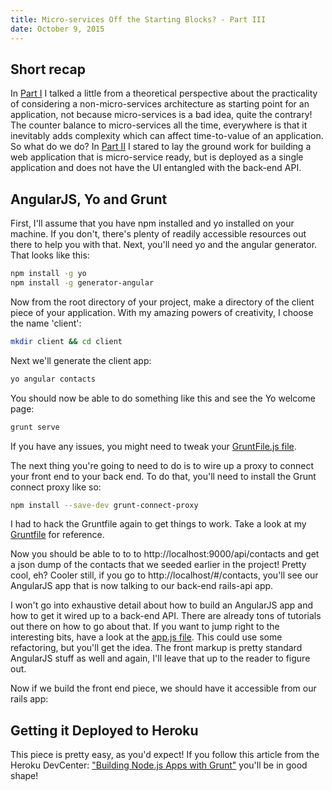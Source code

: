 ```yaml
---
title: Micro-services Off the Starting Blocks? - Part III
date: October 9, 2015
---
```


## Short recap
In [Part I](http://www.higherorderheroku.com/articles/micro-services-off-the-starting-blocks-part-1/) I talked a little from a theoretical perspective about the practicality of considering a non-micro-services architecture as starting point for an application, not because micro-services is a bad idea, quite the contrary!  The counter balance to micro-services all the time, everywhere is that it inevitably adds complexity which can affect time-to-value of an application.  So what do we do?  In [Part II](http://www.higherorderheroku.com/articles/micro-services-off-the-starting-blocks-part-2/) I stared to lay the ground work for building a web application that is micro-service ready, but is deployed as a single application and does not have the UI entangled with the back-end API.

## AngularJS, Yo and Grunt
First, I'll assume that you have npm installed and yo installed on your machine.  If you don't, there's plenty of readily accessible resources out there to help you with that.  Next, you'll need yo and the angular generator.  That looks like this:

```bash
npm install -g yo
npm install -g generator-angular
```

Now from the root directory of your project, make a directory of the client piece of your application.  With my amazing powers of creativity, I choose the name 'client':

```bash
mkdir client && cd client
```

Next we'll generate the client app:

```bash
yo angular contacts
```

You should now be able to do something like this and see the Yo welcome page:

```bash
grunt serve
```

If you have any issues, you might need to tweak your [GruntFile.js file](https://github.com/pbraswell/rails_and_angular_example/blob/master/client/Gruntfile.js).  

The next thing you're going to need to do is to wire up a proxy to connect your front end to your back end.  To do that, you'll need to install the Grunt connect proxy like so:

```bash
npm install --save-dev grunt-connect-proxy
```

I had to hack the Gruntfile again to get things to work.  Take a look at my [Gruntfile](https://github.com/pbraswell/rails_and_angular_example/blob/master/client/Gruntfile.js) for reference.

Now you should be able to to to http://localhost:9000/api/contacts and get a json dump of the contacts that we seeded earlier in the project!  Pretty cool, eh?  Cooler still, if you go to http://localhost/#/contacts, you'll see our AngularJS app that is now talking to our back-end rails-api app.

I won't go into exhaustive detail about how to build an AngularJS app and how to get it wired up to a back-end API.  There are already tons of tutorials out there on how to go about that.  If you want to jump right to the interesting bits, have a look at the [app.js file](https://github.com/pbraswell/rails_and_angular_example/blob/master/client/app/scripts/app.js).  This could use some refactoring, but you'll get the idea.  The front markup is pretty standard AngularJS stuff as well and again, I'll leave that up to the reader to figure out.

Now if we build the front end piece, we should have it accessible from our rails app:

## Getting it Deployed to Heroku
This piece is pretty easy, as you'd expect!  If you follow this article from the Heroku DevCenter: ["Building Node.js Apps with Grunt"](https://devcenter.heroku.com/articles/node-with-grunt) you'll be in good shape!












